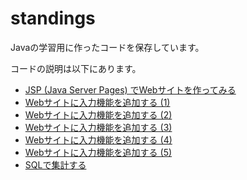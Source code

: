 # standings
Javaの学習用に作ったコードを保存しています。

コードの説明は以下にあります。
* [JSP (Java Server Pages) でWebサイトを作ってみる](https://www.bewise.jp/posts/33749697)
* [Webサイトに入力機能を追加する (1)](https://www.bewise.jp/posts/33790679)
* [Webサイトに入力機能を追加する (2)](https://www.bewise.jp/posts/33810775)
* [Webサイトに入力機能を追加する (3)](https://www.bewise.jp/posts/33866163)
* [Webサイトに入力機能を追加する (4)](https://www.bewise.jp/posts/33873791)
* [Webサイトに入力機能を追加する (5)](https://www.bewise.jp/posts/33886072)
* [SQLで集計する](https://www.bewise.jp/posts/33911190)

